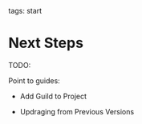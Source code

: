 tags: start

# Next Steps

TODO:

Point to guides:

- Add Guild to Project


- Updraging from Previous Versions
